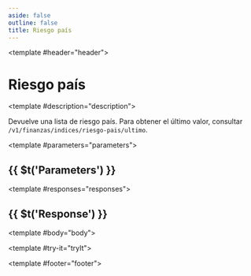 ```yaml
---
aside: false
outline: false
title: Riesgo país
---
```


<script setup>
import { useRoute, useData } from 'vitepress'

const route = useRoute()

const { isDark } = useData()
</script>

<OAPath method="GET" id="get-finanzas-indices-riesgo-pais">

<template #header="header">

# Riesgo país

</template>

<template #description="description">

Devuelve una lista de riesgo país. Para obtener el último valor, consultar `/v1/finanzas/indices/riesgo-pais/ultimo`.

<!--@include: ./parts/get-finanzas-indices-riesgo-pais-description-after.md -->

</template>

<template #parameters="parameters">

## {{ $t('Parameters') }}

<OAParameters operation-id="get-finanzas-indices-riesgo-pais" :parameters="parameters.parameters" />

</template>

<template #responses="responses">

## {{ $t('Response') }}

<OAResponses :responses="responses.responses" :schema="responses.schema" :responseType="responses.responseType" :isDark="isDark">

<template #body="body">

<OAResponseBody :schema="body.schema" :responseType="body.responseType" />

</template>

</OAResponses>

</template>

<template #try-it="tryIt">

<OATryWithVariables :operation-id="tryIt.operationId" :method="tryIt.method" :path="tryIt.path" :baseUrl="tryIt.baseUrl" :isDark="isDark" />

</template>

<template #footer="footer">

<OAFooter />

<!--@include: ./parts/get-finanzas-indices-riesgo-pais-footer.md -->

</template>

</OAPath>
